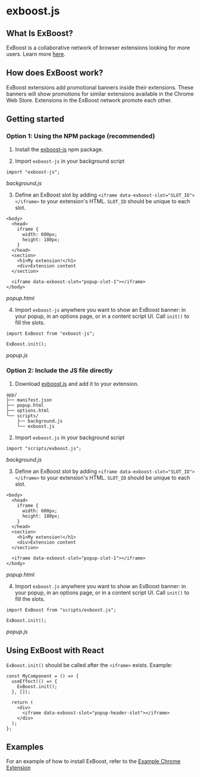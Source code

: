 # exboost.js

## What Is ExBoost?

ExBoost is a collaborative network of browser extensions looking for more users. Learn more [here](https://extensionboost.com).

## How does ExBoost work?

ExBoost extensions add promotional banners inside their extensions. These banners will show promotions for similar extensions available in the Chrome Web Store. Extensions in the ExBoost network promote each other.

## Getting started

### Option 1: Using the NPM package (recommended)

1. Install the [exboost-js](https://www.npmjs.com/package/exboost-js) npm package.

2. Import `exboost-js` in your background script

```
import "exboost-js";
```

_background.js_

3. Define an ExBoost slot by adding `<iframe data-exboost-slot="SLOT_ID"></iframe>` to your extension's HTML. `SLOT_ID` should be unique to each slot.

```
<body>
  <head>
    iframe {
      width: 600px;
      height: 180px;
    }
  </head>
  <section>
    <h1>My extension!</h1>
    <div>Extension content
  </section>

  <iframe data-exboost-slot="popup-slot-1"></iframe>
</body>
```

_popup.html_

4. Import `exboost-js` anywhere you want to show an ExBoost banner: in your popup, in an options page, or in a content script UI. Call `init()` to fill the slots.

```
import ExBoost from "exboost-js";

ExBoost.init();
```

_popup.js_

### Option 2: Include the JS file directly

1. Download [exboost.js](https://raw.githubusercontent.com/classvsoftware/exboost.js/master/dist/exboost.js) and add it to your extension.

```
app/
├── manifest.json
├── popup.html
├── options.html
└── scripts/
    ├── background.js
    └── exboost.js
```

2. Import `exboost.js` in your background script

```
import "scripts/exboost.js";
```

_background.js_

3. Define an ExBoost slot by adding `<iframe data-exboost-slot="SLOT_ID"></iframe>` to your extension's HTML. `SLOT_ID` should be unique to each slot.

```
<body>
  <head>
    iframe {
      width: 600px;
      height: 180px;
    }
  </head>
  <section>
    <h1>My extension!</h1>
    <div>Extension content
  </section>

  <iframe data-exboost-slot="popup-slot-1"></iframe>
</body>
```

_popup.html_

4. Import `exboost.js` anywhere you want to show an ExBoost banner: in your popup, in an options page, or in a content script UI. Call `init()` to fill the slots.

```
import ExBoost from "scripts/exboost.js";

ExBoost.init();
```

_popup.js_

## Using ExBoost with React

`ExBoost.init()` should be called after the `<iframe>` exists. Example:

```
const MyComponent = () => {
  useEffect(() => {
    ExBoost.init();
  }, []);

  return (
    <div>
      <iframe data-exboost-slot="popup-header-slot"></iframe>
    </div>
  );
};
```

## Examples

For an example of how to install ExBoost, refer to the [Example Chrome Extension](https://github.com/msfrisbie/demo-browser-extension)
